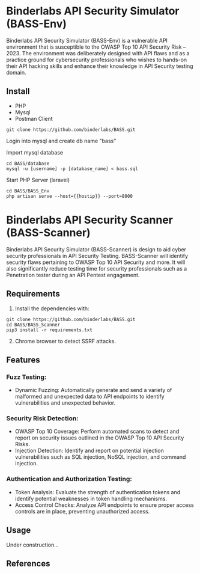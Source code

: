 # Binderlabs API Security Simulator (BASS-Env)

Binderlabs API Security Simulator (BASS-Env) is a vulnerable API environment that is susceptible to the OWASP Top 10 API Security Risk – 2023. The environment was deliberately designed with API flaws and as a practice ground for cybersecurity professionals who wishes to hands-on their API hacking skills and enhance their knowledge in API Security testing domain.


## Install

- PHP 
- Mysql
- Postman Client
  
```
git clone https://github.com/binderlabs/BASS.git
```

Login into mysql and create db name "bass"

Import mysql database
```
cd BASS/database
mysql -u [username] -p [database_name] < bass.sql
```

Start PHP Server (laravel)
```
cd BASS/BASS_Env
php artisan serve --host={{hostip}} --port=8000

```

# Binderlabs API Security Scanner (BASS-Scanner)

Binderlabs API Security Simulator (BASS-Scanner) is design to aid cyber security professionals in API Security Testing. BASS-Scanner will identify security flaws pertaining to OWASP Top 10 API Security and more. It will also significantly reduce testing time for security professionals such as a Penetration tester during an API Pentest engagement.

## Requirements


1. Install the dependencies with:
```
git clone https://github.com/binderlabs/BASS.git
cd BASS/BASS_Scanner
pip3 install -r requirements.txt
```

2. Chrome browser to detect SSRF attacks.

## Features

### Fuzz Testing:
* Dynamic Fuzzing: Automatically generate and send a variety of malformed and unexpected data to API endpoints to identify vulnerabilities and unexpected behavior.

### Security Risk Detection:
* OWASP Top 10 Coverage: Perform automated scans to detect and report on security issues outlined in the OWASP Top 10 API Security Risks.
* Injection Detection: Identify and report on potential injection vulnerabilities such as SQL injection, NoSQL injection, and command injection.

### Authentication and Authorization Testing:
* Token Analysis: Evaluate the strength of authentication tokens and identify potential weaknesses in token handling mechanisms.
* Access Control Checks: Analyze API endpoints to ensure proper access controls are in place, preventing unauthorized access.


## Usage

Under construction…


## References

